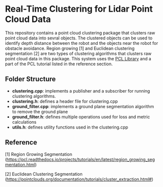# Real-Time Clustering for Lidar Point Cloud Data

This repository contains a point cloud clustering package that clusters raw point cloud data into sevral objects.
The clustered objects can be used to identify depth distance between the robot and the objects near the robot for obstacle avoidance.
Region growing [1] and Euclidean clustering segmentation [2] are two types of clustering algorithms that clusters raw point cloud data in this package. 
This system uses the [PCL Library](https://pcl.readthedocs.io/projects/tutorials/en/latest/index.html) and a part of the PCL tutorial listed in the reference section.

## Folder Structure 
+ **clustering.cpp**: implements a publisher and a subscriber for running clustering algorithms.
+ **clustering.h**: defines a header file for clustering.cpp
+ **ground_filter.cpp**: implements a ground plane segmentation algorithm to remove the ground plane
+ **ground_filter.h**: defines multiple operations used for loss and metric calculations
+ **utils.h**: defines utility functions used in the clustering.cpp

## Reference 
[1] Region Growing Segmentation (https://pcl.readthedocs.io/projects/tutorials/en/latest/region_growing_segmentation.html) 

[2] Euclidean Clustering Segmentation (https://pointclouds.org/documentation/tutorials/cluster_extraction.html#)
